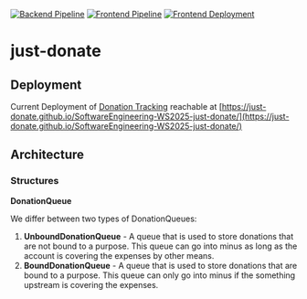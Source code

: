 [![Backend Pipeline](https://github.com/just-donate/SoftwareEngineering-WS2025-just-donate/actions/workflows/backend-ci.yml/badge.svg?branch=main)](https://github.com/just-donate/SoftwareEngineering-WS2025-just-donate/actions/workflows/backend-ci.yml) [![Frontend Pipeline](https://github.com/just-donate/SoftwareEngineering-WS2025-just-donate/actions/workflows/frontend-ci.yml/badge.svg?branch=main)](https://github.com/just-donate/SoftwareEngineering-WS2025-just-donate/actions/workflows/frontend-ci.yml)  [![Frontend Deployment](https://github.com/just-donate/SoftwareEngineering-WS2025-just-donate/actions/workflows/frontend-deployment-ci.yml/badge.svg?branch=main)](https://github.com/just-donate/SoftwareEngineering-WS2025-just-donate/actions/workflows/frontend-deployment-ci.yml)

# just-donate

## Deployment

Current Deployment of [Donation Tracking](https://just-donate.github.io/SoftwareEngineering-WS2025-just-donate/) reachable at [https://just-donate.github.io/SoftwareEngineering-WS2025-just-donate/](https://just-donate.github.io/SoftwareEngineering-WS2025-just-donate/)

## Architecture

### Structures

**DonationQueue**

We differ between two types of DonationQueues:

1. **UnboundDonationQueue** - A queue that is used to store donations that are not bound to a purpose. This queue can go into minus as long as the account is covering the expenses by other means.
2. **BoundDonationQueue** - A queue that is used to store donations that are bound to a purpose. This queue can only go into minus if the something upstream is covering the expenses.
